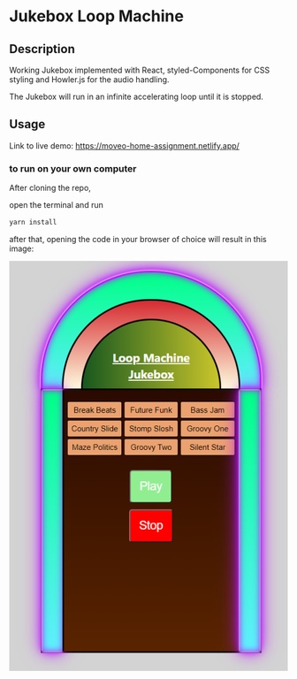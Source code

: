 # Jukebox Loop Machine

## Description

Working Jukebox implemented with React, styled-Components for CSS styling and Howler.js for the audio handling.

The Jukebox will run in an infinite accelerating loop until it is stopped.

## Usage

Link to live demo: https://moveo-home-assignment.netlify.app/


### to run on your own computer

After cloning the repo, 

open the terminal and run
```bash
yarn install
```

after that, opening the code in your browser of choice will result in this image:

![](public/JukeBoxScreenShot.PNG)

